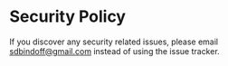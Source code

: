 # Security Policy

If you discover any security related issues, please email sdbindoff@gmail.com instead of using the issue tracker.
